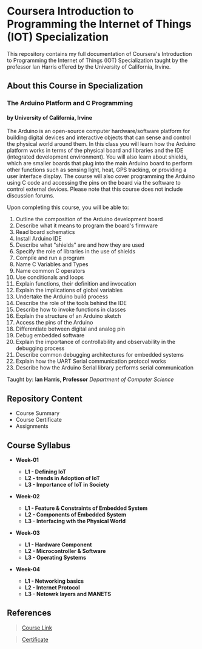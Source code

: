 # Coursera Introduction to Programming the Internet of Things (IOT) Specialization
 
<p> This repository contains my full documentation of Coursera's Introduction to Programming the Internet of Things (IOT) Specialization taught by the professor Ian Harris offered by the University of California, Irvine.</p>

<h2> About this Course in  Specialization </h2>
<h3>The Arduino Platform and C Programming</h3>
<h4>by University of California, Irvine</h4>

<p> The Arduino is an open-source computer hardware/software platform for building digital devices and interactive objects that can sense and control the physical world around them. In this class you will learn how the Arduino platform works in terms of the physical board and libraries and the IDE (integrated development environment). You will also learn about shields, which are smaller boards that plug into the main Arduino board to perform other functions such as sensing light, heat, GPS tracking, or providing a user interface display. The course will also cover programming the Arduino using C code and accessing the pins on the board via the software to control external devices. Please note that this course does not include discussion forums.</p>

Upon completing this course, you will be able to:
1. Outline the composition of the Arduino development board
2. Describe what it means to program the board's firmware
3. Read board schematics
4. Install Arduino IDE
5. Describe what "shields" are and how they are used
6. Specify the role of libraries in the use of shields
7. Compile and run a program
8. Name C Variables and Types
9. Name common C operators
10. Use conditionals and loops
11. Explain functions, their definition and invocation
12. Explain the implications of global variables
13. Undertake the Arduino build process
14. Describe the role of the tools behind the IDE
15. Describe how to invoke functions in classes
16. Explain the structure of an Arduino sketch
17. Access the pins of the Arduino
18. Differentiate between digital and analog pin
19. Debug embedded software
20. Explain the importance of controllability and observability in the debugging process
21. Describe common debugging architectures for embedded systems
22. Explain how the UART Serial communication protocol works
23. Describe how the Arduino Serial library performs serial communication



Taught by:  I**an Harris, Professor**
*Department of Computer Science*

<h2> Repository Content </h2>
<ul>
<li>  Course Summary </li>
<li>  Course Certificate </li>
<li>  Assignments </li>
</ul>

## Course Syllabus
* **Week-01**
    * **L1 - Defining IoT**
	* **L2 - trends in Adoption of IoT**
	* **L3 - Importance of IoT in Society**

* **Week-02**
    * **L1 - Feature & Constraints of Embedded System**
	* **L2 - Components of Embedded System**
	* **L3 - Interfacing wth the Physical World**

* **Week-03**
    * **L1 - Hardware Component**
	* **L2 - Microcontroller & Software**
	* **L3 - Operating Systems**

* **Week-04**
    * **L1 - Networking basics**
	* **L2 - Internet Protocol**
	* **L3 - Netowrk layers and MANETS**


## References
> [Course Link](https://coursera.org/share/38efa6a95c7ef1066859b2bad060bb51)

> [Certificate](https://github.com/Ashleshk/Coursera-Introduction-to-Programming-the-Internet-of-Things--IOT--Specialization/blob/master/Course-1%20Introduction%20to%20the%20Internet%20of%20Things%20and%20Embedded%20Systems.pdf)

